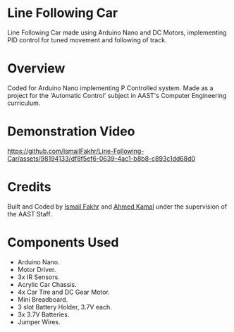 # Line Following Car

Line Following Car made using Arduino Nano and DC Motors, implementing PID control for tuned movement and following of track.

# Overview

Coded for Arduino Nano implementing P Controlled system.
Made as a project for the 'Automatic Control' subject in AAST's Computer Engineering curriculum.

# Demonstration Video

https://github.com/IsmailFakhr/Line-Following-Car/assets/98194133/df8f5ef6-0639-4ac1-b8b8-c893c1dd68d0

# Credits

Built and Coded by [Ismail Fakhr](https://github.com/IsmailFakhr) and [Ahmed Kamal](https://github.com/AhmadKamal0) under the supervision of the AAST Staff.

# Components Used

- Arduino Nano.
- Motor Driver.
- 3x IR Sensors.
- Acrylic Car Chassis.
- 4x Car Tire and DC Gear Motor.
- Mini Breadboard.
- 3 slot Battery Holder, 3.7V each.
- 3x 3.7V Batteries.
- Jumper Wires.
